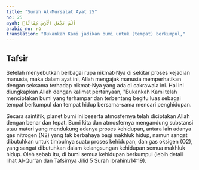 ```yaml
---
title: "Surah Al-Mursalat Ayat 25"
no: 25
ayah: اَلَمْ نَجْعَلِ الْاَرْضَ كِفَاتًاۙ
arabic_no: ٢٥
translation: "Bukankah Kami jadikan bumi untuk (tempat) berkumpul,"
---
```


## Tafsir

Setelah menyebutkan berbagai rupa nikmat-Nya di sekitar proses kejadian manusia, maka dalam ayat ini, Allah mengajak manusia memperhatikan dengan seksama terhadap nikmat-Nya yang ada di cakrawala ini. Hal ini diungkapkan Allah dengan kalimat pertanyaan, "Bukankah Kami telah menciptakan bumi yang terhampar dan terbentang begitu luas sebagai tempat berkumpul dan tempat hidup bersama-sama mencari penghidupan.

Secara saintifik, planet bumi ini beserta atmosfernya telah diciptakan Allah dengan benar dan tepat. Bumi kita dan atmosfernya mengandung substansi atau materi yang mendukung adanya proses kehidupan, antara lain adanya gas nitrogen (N2) yang tak berbahaya bagi makhluk hidup, namun sangat dibutuhkan untuk timbulnya suatu proses kehidupan, dan gas oksigen (O2), yang sangat dibutuhkan dalam kelangsungan kehidupan semua makhluk hidup. Oleh sebab itu, di bumi semua kehidupan berkumpul (lebih detail lihat Al-Qur'an dan Tafsirnya Jilid 5 Surah Ibrahim/14:19).